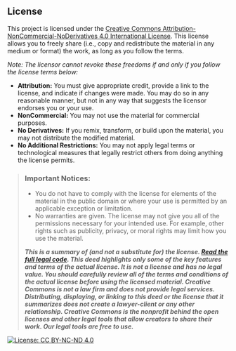 ## License

This project is licensed under the [Creative Commons Attribution-NonCommercial-NoDerivatives 4.0 International License](https://creativecommons.org/licenses/by-nc-nd/4.0/).  This license allows you to freely share (i.e., copy and redistribute the material in any medium or format) the work, as long as you follow the terms.

*Note: The licensor cannot revoke these freedoms if and only if you follow the license terms below:*

- **Attribution:** You must give appropriate credit, provide a link to the license, and indicate if changes were made. You may do so in any reasonable manner, but not in any way that suggests the licensor endorses you or your use.
- **NonCommercial:** You may not use the material for commercial purposes.
- **No Derivatives:** If you remix, transform, or build upon the material, you may not distribute the modified material.
- **No Additional Restrictions:** You may not apply legal terms or technological measures that legally restrict others from doing anything the license permits.

> ### Important Notices:
>
> *   You do not have to comply with the license for elements of the material in the public domain or where your use is permitted by an applicable exception or limitation.
> *   No warranties are given. The license may not give you all of the permissions necessary for your intended use. For example, other rights such as publicity, privacy, or moral rights may limit how you use the material.
>
> ***This is a summary of (and not a substitute for) the license. [Read the full legal code](https://creativecommons.org/licenses/by-nc-nd/4.0/legalcode).  This deed highlights only some of the key features and terms of the actual license. It is not a license and has no legal value. You should carefully review all of the terms and conditions of the actual license before using the licensed material. Creative Commons is not a law firm and does not provide legal services. Distributing, displaying, or linking to this deed or the license that it summarizes does not create a lawyer-client or any other relationship. Creative Commons is the nonprofit behind the open licenses and other legal tools that allow creators to share their work. Our legal tools are free to use.***

[![License: CC BY-NC-ND 4.0](https://img.shields.io/badge/License-CC%20BY--NC--ND%204.0-lightgrey?style=flat-square)](https://creativecommons.org/licenses/by-nc-nd/4.0/)
